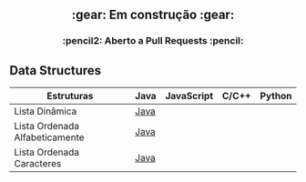 <h2 align="center">
  :gear: Em construção :gear:
 </h2>
 
 <h3 align="center">
  :pencil2: Aberto a Pull Requests :pencil:
 <h3>

## Data Structures

| Estruturas | Java | JavaScript | C/C++ | Python |
|---|---|---|---|---|
| Lista Dinâmica | [Java](src/lista/Java/src/ListaDinamica.java) |   |   |   |
| Lista Ordenada Alfabeticamente | [Java](lista/src/ListaOrdenadaAlfabeto.java) |   |   |   |
| Lista Ordenada Caracteres | [Java](lista/src/ListaOrdenadaCaracteres.java) |   |   |   |
